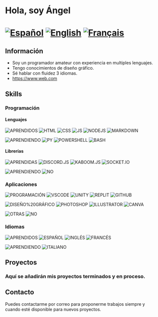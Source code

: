 # Hola, soy Ángel
# [![Español](https://img.shields.io/badge/Original-ES-000000?style=for-the-badge)](/README.md) [![English](https://img.shields.io/badge/Translation-EN-000000?style=for-the-badge)](/README-EN.md) [![Français](https://img.shields.io/badge/Traduction-FR-000000?style=for-the-badge)](/README-FR.md)
## Información
- Soy un programador amateur con experiencia en multiples lenguajes.
- Tengo conocimientos de diseño gráfico.
- Sé hablar con fluidez 3 idiomas.
- https://www.web.com

## Skills
### Programación
#### Lenguajes
![APRENDIDOS](https://img.shields.io/badge/APRENDIDOS-000000?style=for-the-badge)
![HTML](https://img.shields.io/badge/HTML-8/10-E34C26?style=for-the-badge)
![CSS](https://img.shields.io/badge/CSS-7/10-264DE4?style=for-the-badge)
![JS](https://img.shields.io/badge/JS-7/10-f0DB4F?style=for-the-badge)
![NODEJS](https://img.shields.io/badge/NODEJS-7/10-68A063?style=for-the-badge)
![MARKDOWN](https://img.shields.io/badge/MARKDOWN-6/10-000000?style=for-the-badge)

![APRENDIENDO](https://img.shields.io/badge/APRENDIENDO-000000?style=for-the-badge)
![PY](https://img.shields.io/badge/PYTHON-APRENDIENDO-4B8BBE?style=for-the-badge)
![POWERSHELL](https://img.shields.io/badge/POWERSHELL-APRENDIENDO-2570C1?style=for-the-badge)
![BASH](https://img.shields.io/badge/BASH-APRENDIENDO-3E4749?style=for-the-badge)
#### Librerías
![APRENDIDAS](https://img.shields.io/badge/APRENDIDOS-000000?style=for-the-badge)
![DISCORD.JS](https://img.shields.io/badge/DISCORD.JS-9/10-5865F2?style=for-the-badge)
![KABOOM.JS](https://img.shields.io/badge/KABOOM.JS-8/10-red?style=for-the-badge)
![SOCKET.IO](https://img.shields.io/badge/SOCKET.IO-7/10-000000?style=for-the-badge)

![APRENDIENDO](https://img.shields.io/badge/APRENDIENDO-000000?style=for-the-badge)
![NO](https://img.shields.io/badge/NINGUNA,%20DE%20MOMENTO-000000?style=for-the-badge)
### Aplicaciones
![PROGRAMACIÓN](https://img.shields.io/badge/PROGRAMACIÓN-000000?style=for-the-badge)
![VSCODE](https://img.shields.io/badge/VSCODE-8/10-0078D7?style=for-the-badge)
![UNITY](https://img.shields.io/badge/UNITY-5/10-222C37?style=for-the-badge)
![REPLIT](https://img.shields.io/badge/REPLIT-9/10-B9B9B9?style=for-the-badge)
![GITHUB](https://img.shields.io/badge/GITHUB-7/10-333?style=for-the-badge)

![DISEÑO%20GRÁFICO](https://img.shields.io/badge/DISEÑO%20GRÁFICO-000000?style=for-the-badge)
![PHOTOSHOP](https://img.shields.io/badge/PHOTOSHOP-7/10-8BC3FC?style=for-the-badge)
![ILLUSTRATOR](https://img.shields.io/badge/ILLUSTRATOR-6/10-FBBB4D?style=for-the-badge)
![CANVA](https://img.shields.io/badge/CANVA-8/10-2A89DA?style=for-the-badge)

![OTRAS](https://img.shields.io/badge/OTRAS-000000?style=for-the-badge)
![NO](https://img.shields.io/badge/NINGUNA,%20DE%20MOMENTO-000000?style=for-the-badge)
### Idiomas
![APRENDIDOS](https://img.shields.io/badge/APRENDIDOS-000000?style=for-the-badge)
![ESPAÑOL](https://img.shields.io/badge/ESPAÑOL-10/10%20(NATIVO)-AA151B?style=for-the-badge)
![INGLÉS](https://img.shields.io/badge/INGLÉS-8/10%20(B2)-012169?style=for-the-badge)
![FRANCÉS](https://img.shields.io/badge/FRANCÉS-5/10%20(A2)-002654?style=for-the-badge)

![APRENDIENDO](https://img.shields.io/badge/APRENDIENDO-000000?style=for-the-badge)
![ITALIANO](https://img.shields.io/badge/ITALIANO-APRENDIENDO-008C45?style=for-the-badge)

## Proyectos
### Aquí se añadirán mis proyectos terminados y en proceso.

## Contacto
<!-- Green: 317F43 // Red: C51D34 -->
Puedes contactarme por correo para proponerme trabajos siempre y cuando esté disponible para nuevos proyectos.

